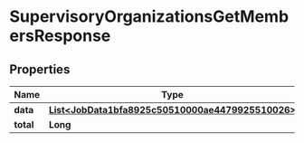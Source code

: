 

# SupervisoryOrganizationsGetMembersResponse


## Properties

| Name | Type | Description | Notes |
|------------ | ------------- | ------------- | -------------|
|**data** | [**List&lt;JobData1bfa8925c50510000ae4479925510026&gt;**](JobData1bfa8925c50510000ae4479925510026.md) |  |  [optional] |
|**total** | **Long** |  |  [optional] |



